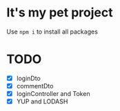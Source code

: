 ﻿# It's my pet project
Use ```npm i``` to install all packages

# TODO
- [x] loginDto
- [x] commentDto
- [x] loginController and Token
- [x] YUP and LODASH